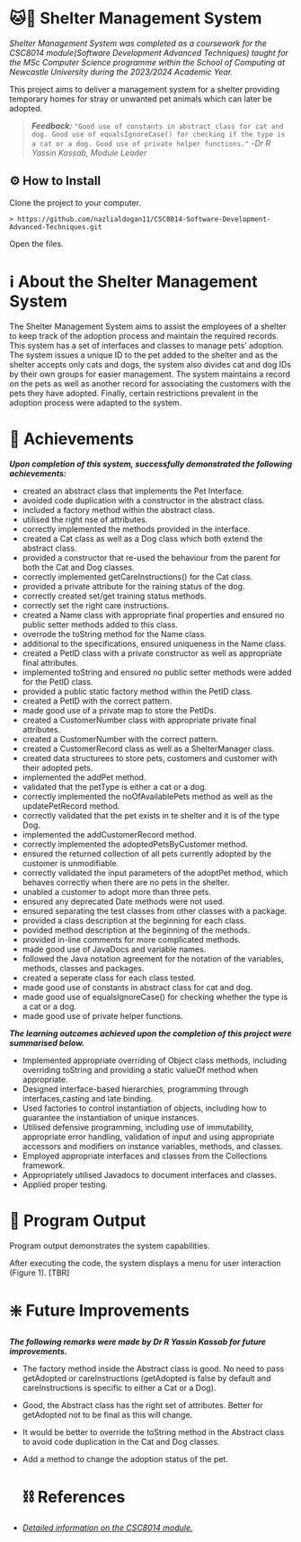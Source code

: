 # 🐱🐶 Shelter Management System

*Shelter Management System was completed as a coursework for the CSC8014 module(Software Development Advanced Techniques) taught for the MSc Computer Science programme within the School of Computing at Newcastle University during the 2023/2024 Academic Year.*

This project aims to deliver a management system for a shelter providing temporary homes for stray or unwanted pet animals which can later be adopted.

>___Feedback:___
> `"Good use of constants in abstract class for cat and dog.
> Good use of equalsIgnoreCase() for checking if the type is a cat or a dog.
> Good use of private helper functions."`
> -*Dr R Yassin Kassab, Module Leader*

## ⚙️ How to Install 

Clone the project to your computer.

```
> https://github.com/nazlialdogan11/CSC8014-Software-Development-Advanced-Techniques.git
```

Open the files.

# ℹ About the Shelter Management System

The Shelter Management System aims to assist the employees of a shelter to keep track of the adoption process and maintain the required records. This system has a set of interfaces and classes to manage pets’ adoption. The system issues a unique ID to the pet added to the shelter and as the shelter accepts only cats and dogs, the system also divides cat and dog IDs by their own groups for easier management. The system maintains a record on the pets as well as another record for associating the customers with the pets they have adopted. Finally, certain restrictions prevalent in the adoption process were adapted to the system.

# 🔖 Achievements

***Upon completion of this system, successfully demonstrated the following achievements:***
- created an abstract class that implements the Pet Interface.
- avoided code duplication with a constructor in the abstract class.
- included a factory method within the abstract class.
- utilised the right nse of attributes.
- correctly implemented the methods provided in the interface.
- created a Cat class as well as a Dog class which both extend the abstract class.
- provided a constructor that re-used the behaviour from the parent for both the Cat and Dog classes.
- correctly implemented getCareInstructions() for the Cat class.
- provided a private attribute for the raining status of the dog.
- correctly created set/get training status methods.
- correctly set the right care instructions.
- created a Name class with appropriate final properties and ensured no public setter methods added to this class.
- overrode the toString method for the Name class.
- additional to the specifications, ensured uniqueness in the Name class.
- created a PetID class with a private constructor as well as appropriate final attributes.
- implemented toString and ensured no public setter methods were added for the PetID class.
- provided a public static factory method within the PetID class.
- created a PetID with the correct pattern.
- made good use of a private map to store the PetIDs.
- created a CustomerNumber class with appropriate private final attributes.
- created a CustomerNumber with the correct pattern.
- created a CustomerRecord class as well as a ShelterManager class.
- created data structurees to store pets, customers and customer with their adopted pets.
- implemented the addPet method.
- validated that the petType is either a cat or a dog.
- correctly implemented the noOfAvailablePets method as well as the updatePetRecord method.
- correctly validated that the pet exists in te shelter and it is of the type Dog.
- implemented the addCustomerRecord method.
- correctly implemented the adoptedPetsByCustomer method.
- ensured the returned collection of all pets currently adopted by the customer is unmodifiable.
- correctly validated the input parameters of the adoptPet method, which behaves correctly when there are no pets in the shelter.
- unabled a customer to adopt more than three pets.
- ensured any deprecated Date methods were not used.
- ensured separating the test classes from other classes with a package.
- provided a class description at the beginning for each class.
- povided method description at the beginning of the methods.
- provided in-line comments for more complicated methods.
- made good use of JavaDocs and variable names.
- followed the Java notation agreement for the notation of the variables, methods, classes and packages.
- created a seperate class for each class tested.
- made good use of constants in abstract class for cat and dog.
- made good use of equalsIgnoreCase() for checking whether the type is a cat or a dog.
- made good use of private helper functions.
  
***The learning outcomes achieved upon the completion of this project were summarised below.***
- Implemented appropriate overriding of Object class methods, including overriding toString and providing a static valueOf method when appropriate.
- Designed interface-based hierarchies, programming through interfaces,casting and late binding.
- Used factories to control instantiation of objects, including how to guarantee the instantiation of unique instances.
- Utilised defensive programming, including use of immutability, appropriate error handling, validation of input and using appropriate accessors and modifiers on instance variables, methods, and classes.
- Employed appropriate interfaces and classes from the Collections framework.
- Appropriately utilised Javadocs to document interfaces and classes.
- Applied proper testing.

# 📄 Program Output

Program output demonstrates the system capabilities.

After executing the code, the system displays a menu for user interaction (Figure 1).
[TBR]

# ❇️ Future Improvements

***The following remarks were made by Dr R Yassin Kassab for future improvements.***
- The factory method inside the Abstract class is good. No need to pass getAdopted or careInstructions (getAdopted is false by default and careInstructions is specific to either a Cat or a Dog).
- Good, the Abstract class has the right set of attributes. Better for getAdopted not to be final as this will change.
- It would be better to override the toString method in the Abstract class to avoid code duplication in the Cat and Dog classes.
- Add a method to change the adoption status of the pet.

  # ⛓️ References

- [*Detailed information on the CSC8014 module.*](https://www.ncl.ac.uk/module-catalogue/module.php?code=CSC8014)

